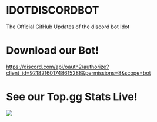 # IDOTDISCORDBOT
The Official GitHub Updates of the discord bot Idot

# Download our Bot!
https://discord.com/api/oauth2/authorize?client_id=921821601748615288&permissions=8&scope=bot

# See our Top.gg Stats Live!
<a href="https://top.gg/bot/921821601748615288">
  <img src="https://top.gg/api/widget/921821601748615288.svg">
</a>
